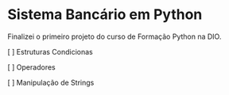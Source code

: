 # Sistema Bancário em Python

Finalizei o primeiro projeto do curso de Formação Python na DIO.

[ ] Estruturas Condicionas

[ ] Operadores

[ ] Manipulação de Strings

